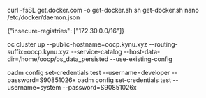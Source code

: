 curl -fsSL get.docker.com -o get-docker.sh
sh get-docker.sh
nano /etc/docker/daemon.json

{"insecure-registries": ["172.30.0.0/16"]}

oc cluster up --public-hostname=oocp.kynu.xyz --routing-suffix=oocp.kynu.xyz --service-catalog --host-data-dir=/home/oocp/os_data_persisted --use-existing-config

oadm config set-credentials test --username=developer --password=S90851026x
oadm config set-credentials test --username=system --password=S90851026x
